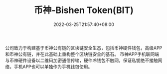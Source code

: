 ﻿---
weight: 
title: "币神-Bishen Token(BIT)"
description: "公司致力于构建基于币神公有链的区块链安全生态，包括币神硬件钱包，高级APP和币神公有链，并在此基础上重构整个区块链安全的基石"
date: 2022-03-25T21:57:40+08:00
lastmod: 2022-03-25T16:45:40+08:00
draft: false
authors: ["Metabd"]
featuredImage: "bishen-bishen-tokenbit.webp"
link: ""
tags: ["数字代币","币神-Bishen Token(BIT)"]
categories: ["navigation"]
navigation: ["数字代币"]
lightgallery: true
toc: true
pinned: false
recommend: false
recommend1: false
---
公司致力于构建基于币神公有链的区块链安全生态，包括币神硬件钱包，高级APP和币神公有链，并在此基础上重构整个区块链安全的基石。 币神APP手机联网端与币神硬件设备以二维码加密通信传输，硬件冷钱包不触网，保证私钥绝不接触网络，手机APP也可以单独作为手机钱包使用。
